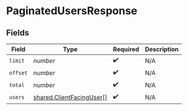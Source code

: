 # PaginatedUsersResponse


## Fields

| Field                                                                | Type                                                                 | Required                                                             | Description                                                          |
| -------------------------------------------------------------------- | -------------------------------------------------------------------- | -------------------------------------------------------------------- | -------------------------------------------------------------------- |
| `limit`                                                              | *number*                                                             | :heavy_check_mark:                                                   | N/A                                                                  |
| `offset`                                                             | *number*                                                             | :heavy_check_mark:                                                   | N/A                                                                  |
| `total`                                                              | *number*                                                             | :heavy_check_mark:                                                   | N/A                                                                  |
| `users`                                                              | [shared.ClientFacingUser](../../models/shared/clientfacinguser.md)[] | :heavy_check_mark:                                                   | N/A                                                                  |